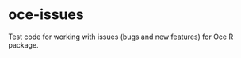 oce-issues
==========

Test code for working with issues (bugs and new features) for Oce R package.
